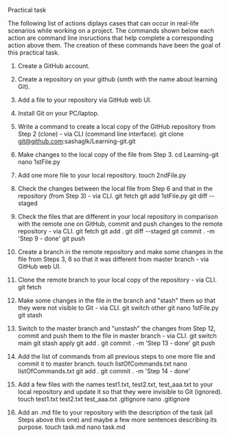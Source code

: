 Practical task

The following list of actions diplays cases that can occur in real-life scenarios while working on a project.
The commands shown below each action are command line insructions that help complete a corresponding action above them.
The creation of these commands have been the goal of this practical task.


1. Create a GitHub account. 

2. Create a repository on your github (smth with the name about learning Git). 

3. Add a file to your repository via GitHub web UI. 

4. Install Git on your PC/laptop. 

5. Write a command to create a local copy of the GitHub repository from Step 2 (clone) - via CLI (command line interface). 
git clone git@github.com:sashaglk/Learning-git.git 

6. Make changes to the local copy of the file from Step 3. 
cd Learning-git
nano 1stFile.py

7. Add one more file to your local repository. 
touch 2ndFile.py

8. Check the changes between the local file from Step 6 and that in the repository (from Step 3) - via CLI. 
git fetch
git add 1stFile.py
git diff --staged

9. Check the files that are different in your local repository in comparison with the remote one on GitHub, commit and push changes to the remote repository - via CLI. 
git fetch
git add .
git diff --staged
git commit . -m 'Step 9 - done' 
git push 

10. Create a branch in the remote repository and make some changes in the file from Steps 3, 6 so that it was different from master branch - via GitHub web UI. 

11. Clone the remote branch to your local copy of the repository - via CLI. 
git fetch

12. Make some changes in the file in the branch and "stash" them so that they were not visible to Git - via CLI.
git switch other
git nano 1stFile.py
git stash 

13. Switch to the master branch and "unstash" the changes from Step 12, commit and push them to the file in master branch - via CLI. 
git switch main
git stash apply
git add .
git commit . -m 'Step 13 - done'
git push

14. Add the list of commands from all previous steps to one more file and commit it to master branch. 
touch listOfCommands.txt
nano listOfCommands.txt
git add .
git commit . -m 'Step 14 - done'

15. Add a few files with the names test1.txt, test2.txt, test_aaa.txt to your local repository and update it so that they were invisible to Git (ignored). 
touch test1.txt test2.txt test_aaa.txt .gitignore
nano .gitignore

16. Add an .md file to your repository with the description of the task (all Steps above this one) and maybe a few more sentences describing its purpose.
touch task.md
nano task.md
